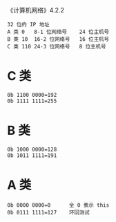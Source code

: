 《计算机网络》4.2.2


    32 位的 IP 地址
    A 类 0   8-1 位网络号    24 位主机号
    B 类 10  16-2 位网络号   16 位主机号  
    C 类 110 24-3 位网络号   8 位主机号
    
# C 类
    0b 1100 0000=192
    0b 1111 1111=255
    
# B 类
    0b 1000 0000=128
    0b 1011 1111=191
    
# A 类
    0b 0000 0000=0      全 0 表示 this
    0b 0111 1111=127    环回测试
    